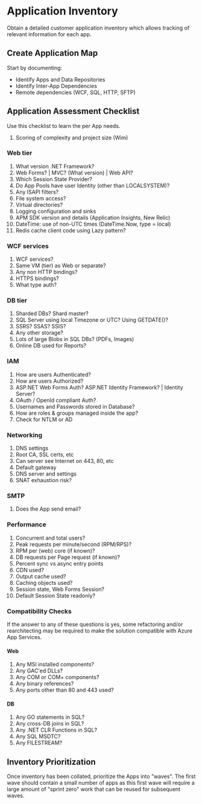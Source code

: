 # Application Inventory

Obtain a detailed customer application inventory which allows tracking of relevant information for each app. 

## Create Application Map

Start by documenting:

* Identify Apps and Data Repositories
* Identify Inter-App Dependencies
* Remote dependencies (WCF, SQL, HTTP, SFTP)

## Application Assessment Checklist

Use this checklist to learn the per App needs.

1. Scoring of complexity and project size (Wim)

### Web tier

1. What version .NET Framework?
1. Web Forms? | MVC? (What version) | Web API?
1. Which Session State Provider?
1. Do App Pools have user Identity (other than LOCALSYSTEM)?
1. Any ISAPI filters?
1. File system access?
1. Virtual directories?
1. Logging configuration and sinks
1. APM SDK version and details (Application Insights, New Relic)
1. DateTime: use of non-UTC times (DateTime.Now, type = local)
1. Redis cache client code using Lazy pattern?

### WCF services

1. WCF services? 
1. Same VM (tier) as Web or separate?
1. Any non HTTP bindings?
1. HTTPS bindings? 
1. What type auth?

### DB tier

1. Sharded DBs? Shard master?
1. SQL Server using local Timezone or UTC? Using GETDATE()?
1. SSRS? SSAS? SSIS?
1. Any other storage?
1. Lots of large Blobs in SQL DBs? (PDFs, Images)
1. Online DB used for Reports?

### IAM

1. How are users Authenticated?
1. How are users Authorized?
1. ASP.NET Web Forms Auth? ASP.NET Identity Framework? | Identity Server?
1. OAuth / OpenId compliant Auth?
1. Usernames and Passwords stored in Database?
1. How are roles & groups managed inside the app?
1. Check for NTLM or AD

### Networking

1. DNS settings
1. Root CA, SSL certs, etc
1. Can server see Internet on 443, 80, etc
1. Default gateway
1. DNS server and settings
1. SNAT exhaustion risk?

### SMTP

1. Does the App send email?

### Performance

1. Concurrent and total users?
1. Peak requests per minute/second (RPM/RPS)?
1. RPM per (web) core (if known)?
1. DB requests per Page request (if known)?
1. Percent sync vs async entry points
1. CDN used?
1. Output cache used?
1. Caching objects used?
1. Session state, Web Forms Session?
1. Default Session State readonly?

### Compatibility Checks

If the answer to any of these questions is yes, some refactoring and/or rearchitecting may be required to make the solution compatible with Azure App Services.

#### Web

1. Any MSI installed components?
1. Any GAC'ed DLLs?
1. Any COM or COM+ components?
1. Any binary references?
1. Any ports other than 80 and 443 used?

#### DB

1. Any GO statements in SQL?
1. Any cross-DB joins in SQL?
1. Any .NET CLR Functions in SQL?
1. Any SQL MSDTC?
1. Any FILESTREAM?

## Inventory Prioritization

Once inventory has been collated, prioritize the Apps into "waves". The first wave should contain a small number of apps as this first wave will require a large amount of "sprint zero" work that can be reused for subsequent waves.

[Azure Migration Center]:https://azure.microsoft.com/en-us/migration/
[App Service Migration Assistant]:https://appmigration.microsoft.com/
[Migrate your .NET web app or service to Azure App Service]:https://docs.microsoft.com/en-us/dotnet/azure/migration/app-service
[App Service Migration Assistant Migration docs]:https://github.com/Azure/App-Service-Migration-Assistant/tree/master/MigrationDocs
[99.9%]:https://uptime.is/99.9
[Database Migration Assistant]:https://datamigration.microsoft.com/scenario/sql-to-azuresqldbmi?step=1